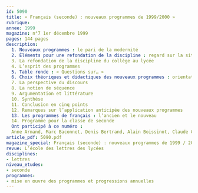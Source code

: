 ```yaml
---
id: 5090
title: « Français (seconde) : nouveaux programmes de 1999/2000 »
rubrique: 
annee: 1999
magazine: n°7 1er décembre 1999
pages: 144 pages
description: 
  1. Nouveaux programmes : le pari de la modernité
  2. Éléments pour une refondation de la discipline : regard sur la situation actuelle
  3. La refondation de la discipline du collège au lycée
  4. L’esprit des programmes
  5. Table ronde : « Questions sur… »
  6. Choix théoriques et didactiques des nouveaux programmes : orientations théoriques et didactiques
  7. La perspective du discours
  8. La notion de séquence
  9. Argumentation et littérature
  10. Synthèse
  11. Conclusion en cinq points
  12. Remarques sur l’application anticipée des nouveaux programmes
  13. Les programmes de français : l’ancien et le nouveau
  14. Programme pour la classe de seconde
  Ont participé à ce numéro :
  Anne Armand, Marc Baconnet, Denis Bertrand, Alain Boissinot, Claude Capelier, Yves Dupuy, Martine Kavoudjian, Joël Lesueur, Myriam Maître, Isabelle Mimouni, François-Marie Mourad, Alain Pagès, André Petitjean, Dominique Roué, Yves Stalloni, Alain Viala, Katherine Weinland
article_pdf: 5090.pdf
magazine_special: Français (seconde) : nouveaux programmes de 1999 / 2000
revue: L’école des lettres des lycées
disciplines:
- lettres
niveau_etudes:
- seconde
programmes:
- mise en œuvre des programmes et progressions annuelles
---
```

